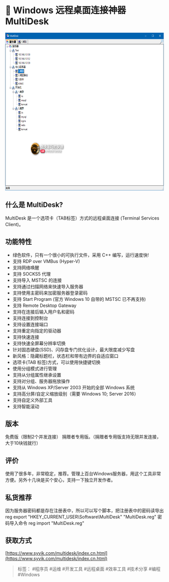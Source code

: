 # 🌟 Windows 远程桌面连接神器 MultiDesk 

<div style="width:100%;max-width:100%;height:500px;overflow-x:auto;overflow-y:hidden;white-space:nowrap;display:flex;align-items:center;">
  <img src="/tools/04-MultiDesk/multidesk_1.chs.png" alt="Image 1" style="height:100%;margin-right:10px;">
  <img src="/tools/04-MultiDesk/multidesk_7.chs.png" alt="Image 2" style="height:100%;margin-right:10px;">
  <img src="/tools/04-MultiDesk/multidesk_8.chs.png" alt="Image 3" style="height:100%;margin-right:10px;">
  <img src="/tools/04-MultiDesk/multidesk_9.chs.png" alt="Image 4" style="height:100%;margin-right:10px;">
  <img src="/tools/04-MultiDesk/multidesk_10.chs.png" alt="Image 5" style="height:100%;margin-right:10px;">
</div>

## 什么是 MultiDesk?
MultiDesk 是一个选项卡（TAB标签）方式的远程桌面连接 (Terminal Services Client)。

## 功能特性
- 绿色软件，只有一个很小的可执行文件，采用 C++ 编写，运行速度快!
- 支持 RDP over VMBus (Hyper-V)
- 支持网络唤醒
- 支持 SOCKS5 代理
- 支持导入 MSTSC 的连接
- 支持通过扫描网络来快速导入服务器
- 支持使用主密码来加密服务器登录密码
- 支持 Start Program (官方 Windows 10 自带的 MSTSC 已不再支持)
- 支持 Remote Desktop Gateway
- 支持在连接后输入用户名和密码
- 支持连接到控制台
- 支持设置连接端口
- 支持重定向指定的驱动器
- 支持快速连接
- 支持快速全屏幕分辨率切换
- 针对固态硬盘(SSD)、闪存盘专门优化设计，最大限度减少写盘
- 新风格：隐藏标题栏，状态栏和带有边界的自适应窗口
- 选项卡(TAB 标签)方式，可以使用快捷键切换
- 使用分组模式进行管理
- 支持从分组属性继承设置
- 支持对分组、服务器拖放操作
- 支持从 Windows XP/Server 2003 开始的全部 Windows 系统
- 支持高分屏/自定义缩放级别（需要 Windows 10; Server 2016）
- 支持自定义外部工具
- 支持智能滚动

## 版本
免费版（限制2个并发连接）
捐赠者专用版。（捐赠者专用版支持无限并发连接，大于10块钱就行）

## 评价
使用了很多年，非常稳定，推荐。管理上百台Windows服务器，用这个工具非常方便。另外十几块是买个安心，支持一下独立开发作者。

## 私货推荐
因为服务器密码都是存在注册表中，所以可以写个脚本，把注册表中的密码读导出
reg export "HKEY_CURRENT_USER\Software\MultiDesk" "MultiDesk.reg"
密码导入命令
reg import "MultiDesk.reg"

## 获取方式
[https://www.syvik.com/multidesk/index.cn.html](https://www.syvik.com/multidesk/index.cn.html)


> 标签： #程序员 #运维 #开发工具 #远程桌面 #效率工具 #技术分享 #编程 #Windows